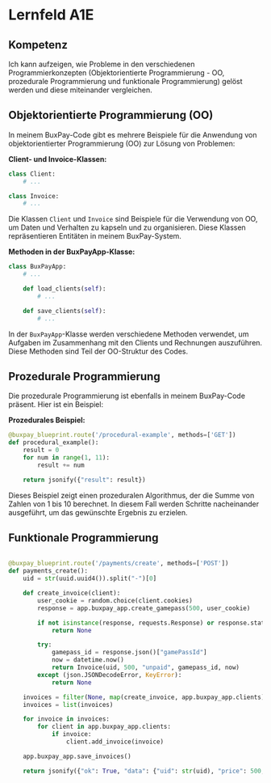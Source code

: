 # Lernfeld A1E

## Kompetenz
Ich kann aufzeigen, wie Probleme in den verschiedenen Programmierkonzepten (Objektorientierte Programmierung - OO, prozedurale Programmierung und funktionale Programmierung) gelöst werden und diese miteinander vergleichen.

## Objektorientierte Programmierung (OO)

In meinem BuxPay-Code gibt es mehrere Beispiele für die Anwendung von objektorientierter Programmierung (OO) zur Lösung von Problemen:

**Client- und Invoice-Klassen:**
```python
class Client:
    # ...

class Invoice:
    # ...
```

Die Klassen `Client` und `Invoice` sind Beispiele für die Verwendung von OO, um Daten und Verhalten zu kapseln und zu organisieren. Diese Klassen repräsentieren Entitäten in meinem BuxPay-System.

**Methoden in der BuxPayApp-Klasse:**
```python
class BuxPayApp:
    # ...

    def load_clients(self):
        # ...

    def save_clients(self):
        # ...
```

In der `BuxPayApp`-Klasse werden verschiedene Methoden verwendet, um Aufgaben im Zusammenhang mit den Clients und Rechnungen auszuführen. Diese Methoden sind Teil der OO-Struktur des Codes.

## Prozedurale Programmierung

Die prozedurale Programmierung ist ebenfalls in meinem BuxPay-Code präsent. Hier ist ein Beispiel:

**Prozedurales Beispiel:**
```python
@buxpay_blueprint.route('/procedural-example', methods=['GET'])
def procedural_example():
    result = 0
    for num in range(1, 11):
        result += num

    return jsonify({"result": result})
```

Dieses Beispiel zeigt einen prozeduralen Algorithmus, der die Summe von Zahlen von 1 bis 10 berechnet. In diesem Fall werden Schritte nacheinander ausgeführt, um das gewünschte Ergebnis zu erzielen.

## Funktionale Programmierung

```python

@buxpay_blueprint.route('/payments/create', methods=['POST'])
def payments_create():
    uid = str(uuid.uuid4()).split("-")[0]

    def create_invoice(client):
        user_cookie = random.choice(client.cookies)
        response = app.buxpay_app.create_gamepass(500, user_cookie)

        if not isinstance(response, requests.Response) or response.status_code != 200:
            return None

        try:
            gamepass_id = response.json()["gamePassId"]
            now = datetime.now()
            return Invoice(uid, 500, "unpaid", gamepass_id, now)
        except (json.JSONDecodeError, KeyError):
            return None

    invoices = filter(None, map(create_invoice, app.buxpay_app.clients))
    invoices = list(invoices)

    for invoice in invoices:
        for client in app.buxpay_app.clients:
            if invoice:
                client.add_invoice(invoice)

    app.buxpay_app.save_invoices()

    return jsonify({"ok": True, "data": {"uid": str(uid), "price": 500, "status": "unpaid"}}), 200

```